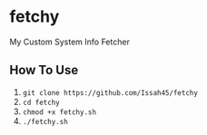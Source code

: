 # fetchy
My Custom System Info Fetcher

## How To Use
1. `git clone https://github.com/Issah45/fetchy`
2. `cd fetchy`
3. `chmod +x fetchy.sh`
4. `./fetchy.sh`
